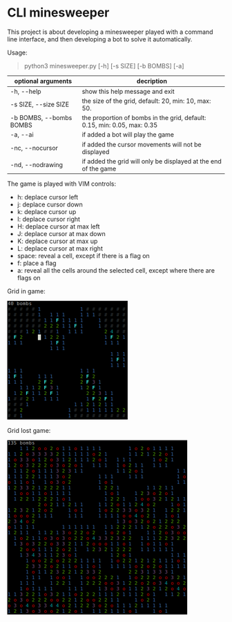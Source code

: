 # CLI minesweeper

This project is about developing a minesweeper played with a command line interface, and then developing a bot to solve it automatically.

Usage:
> python3 minesweeper.py [-h] [-s SIZE] [-b BOMBS] [-a]

optional arguments | decription
--- | ---
-h, --help              | show this help message and exit
-s SIZE, --size SIZE    | the size of the grid, default: 20, min: 10, max: 50.
-b BOMBS, --bombs BOMBS | the proportion of bombs in the grid, default: 0.15, min: 0.05, max: 0.35
-a, --ai | if added a bot will play the game
-nc, --nocursor | if added the cursor movements will not be displayed
-nd, --nodrawing | if added the grid will only be displayed at the end of the game

The game is played with VIM controls:
* h: deplace cursor left
* j: deplace cursor down
* k: deplace cursor up
* l: deplace cursor right
* H: deplace cursor at max left
* J: deplace cursor at max down
* K: deplace cursor at max up
* L: deplace cursor at max right
* space: reveal a cell, except if there is a flag on
* f: place a flag
* a: reveal all the cells around the selected cell, except where there are flags on

Grid in game:

![grid 20 by 20](20_20.png "Grid 20 by 20")

Grid lost game:

![grid 30 by 30](30_30.png "Grid 30 by 30")

